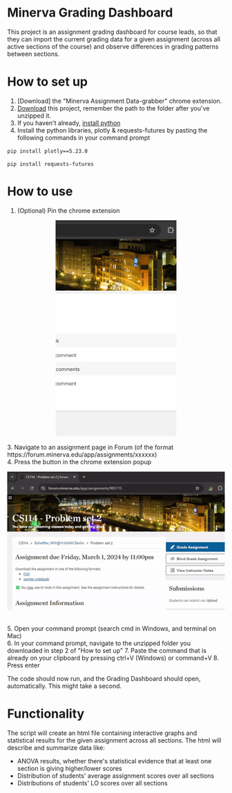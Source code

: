 # Minerva Grading Dashboard
This project is an assignment grading dashboard for course leads, so that they can import the current grading data for a given assignment (across all active sections of the course) and observe differences in grading patterns between sections.

# How to set up
1. [Download] the "Minerva Assignment Data-grabber" chrome extension.
2. [Download](https://github.com/g-nilsson/Grading-Dashboard/archive/refs/heads/main.zip) this project, remember the path to the folder after you've unzipped it.
3. If you haven't already, [install python](https://www.python.org/downloads/)
4. Install the python libraries, plotly & requests-futures by pasting the following commands in your command prompt <br>
```
pip install plotly==5.23.0
```
```
pip install requests-futures
```

# How to use
1. (Optional) Pin the chrome extension<br>
<p align="center">
<img src="https://github.com/g-nilsson/public_files/blob/main/pin_extension.gif" width="280" />
</p>
3. Navigate to an assignment page in Forum (of the format https://forum.minerva.edu/app/assignments/xxxxxx)<br>
4. Press the button in the chrome extension popup<br>
<p align="center">
<img src="https://github.com/g-nilsson/public_files/blob/main/using_extension.gif" width="600" />
</p><br>
5. Open your command prompt (search cmd in Windows, and terminal on Mac)<br>
6. In your command prompt, navigate to the unzipped folder you downloaded in step 2 of "How to set up"
7. Paste the command that is already on your clipboard by pressing ctrl+V (Windows) or command+V
8. Press enter

The code should now run, and the Grading Dashboard should open, automatically. This might take a second.

# Functionality
The script will create an html file containing interactive graphs and statistical results for the given assignment across all sections.
The html will describe and summarize data like:
- ANOVA results, whether there's statistical evidence that at least one section is giving higher/lower scores
- Distribution of students' average assignment scores over all sections
- Distributions of students' LO scores over all sections
